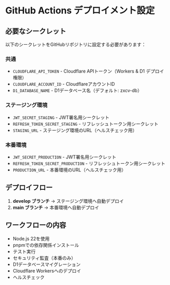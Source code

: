 # GitHub Actions デプロイメント設定

## 必要なシークレット

以下のシークレットをGitHubリポジトリに設定する必要があります：

### 共通
- `CLOUDFLARE_API_TOKEN` - Cloudflare APIトークン（Workers & D1 デプロイ権限）
- `CLOUDFLARE_ACCOUNT_ID` - CloudflareアカウントID
- `D1_DATABASE_NAME` - D1データベース名（デフォルト: zxcv-db）

### ステージング環境
- `JWT_SECRET_STAGING` - JWT署名用シークレット
- `REFRESH_TOKEN_SECRET_STAGING` - リフレッシュトークン用シークレット
- `STAGING_URL` - ステージング環境のURL（ヘルスチェック用）

### 本番環境
- `JWT_SECRET_PRODUCTION` - JWT署名用シークレット
- `REFRESH_TOKEN_SECRET_PRODUCTION` - リフレッシュトークン用シークレット
- `PRODUCTION_URL` - 本番環境のURL（ヘルスチェック用）

## デプロイフロー

1. **develop ブランチ** → ステージング環境へ自動デプロイ
2. **main ブランチ** → 本番環境へ自動デプロイ

## ワークフローの内容

- Node.js 22を使用
- pnpmでの依存関係インストール
- テスト実行
- セキュリティ監査（本番のみ）
- D1データベースマイグレーション
- Cloudflare Workersへのデプロイ
- ヘルスチェック